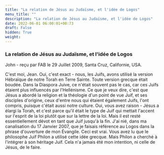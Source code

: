 ```yaml
---
title: "La relation de Jésus au Judaïsme, et l'idée de Logos"
menu_title: ""
description: "La relation de Jésus au Judaïsme, et l'idée de Logos"
date: 2022-06-01 06:00:01+00:73
draft: False
hidden: True
weight:
---
```

### La relation de Jésus au Judaïsme, et l'idée de Logos

John - reçu par FAB le 29 Juillet 2009, Santa Cruz, Californie, USA.

C'est moi, Jean.
Oui, c'est exact - nous, les Juifs, avons utilisé la version Hébraïque de notre Torah en Terre Sainte. Toute version grecque était boudée. Dans la Diaspora Juive, ce n'était souvent pas le cas, car ces Juifs étaient plus influencés par l'Hellénisme.
Ce que je veux dire, c'est que Jésus a abordé la religion et la théologie d'un point de vue Juif, et ses disciples d'origine, ceux d'entre nous qui étaient également Juifs, l'ont compris, puisque c'était aussi notre culture.
Oui, vous avez raison - Jésus a élargi la Torah, et c'est parce qu'il était le type de Juif qui mettait l'accent sur l'esprit de la loi plutôt que sur la lettre de la loi. Mais il est resté essentiellement dévot en tant que Juif jusqu'à la fin.
J'ai nié, dans ma canalisation du 17 Janvier 2007, que je faisais référence au Logos dans la phrase d'ouverture de mon Évangile. Ceci est vrai. Vous avez lu que le philosophe Juif Philon a utilisé cette idée grecque. Mais Philon a cherché à l'intégrer à son héritage Juif. Cela n'a jamais été mon intention, ni celle de Jésus, de le faire.